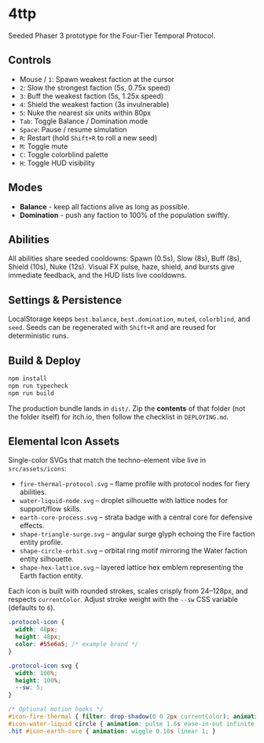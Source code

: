 # 4ttp

Seeded Phaser 3 prototype for the Four-Tier Temporal Protocol.

## Controls

- Mouse / `1`: Spawn weakest faction at the cursor
- `2`: Slow the strongest faction (5s, 0.75x speed)
- `3`: Buff the weakest faction (5s, 1.25x speed)
- `4`: Shield the weakest faction (3s invulnerable)
- `5`: Nuke the nearest six units within 80px
- `Tab`: Toggle Balance / Domination mode
- `Space`: Pause / resume simulation
- `R`: Restart (hold `Shift+R` to roll a new seed)
- `M`: Toggle mute
- `C`: Toggle colorblind palette
- `H`: Toggle HUD visibility

## Modes

- **Balance** - keep all factions alive as long as possible.
- **Domination** - push any faction to 100% of the population swiftly.

## Abilities

All abilities share seeded cooldowns: Spawn (0.5s), Slow (8s), Buff (8s), Shield (10s), Nuke (12s). Visual FX pulse, haze, shield, and bursts give immediate feedback, and the HUD lists live cooldowns.

## Settings & Persistence

LocalStorage keeps `best.balance`, `best.domination`, `muted`, `colorblind`, and `seed`. Seeds can be regenerated with `Shift+R` and are reused for deterministic runs.

## Build & Deploy

```bash
npm install
npm run typecheck
npm run build
```

The production bundle lands in `dist/`. Zip the **contents** of that folder (not the folder itself) for itch.io, then follow the checklist in `DEPLOYING.md`.

## Elemental Icon Assets

Single-color SVGs that match the techno-element vibe live in `src/assets/icons`:

- `fire-thermal-protocol.svg` – flame profile with protocol nodes for fiery abilities.
- `water-liquid-node.svg` – droplet silhouette with lattice nodes for support/flow skills.
- `earth-core-process.svg` – strata badge with a central core for defensive effects.
- `shape-triangle-surge.svg` – angular surge glyph echoing the Fire faction entity profile.
- `shape-circle-orbit.svg` – orbital ring motif mirroring the Water faction entity silhouette.
- `shape-hex-lattice.svg` – layered lattice hex emblem representing the Earth faction entity.

Each icon is built with rounded strokes, scales crisply from 24–128px, and respects `currentColor`. Adjust stroke weight with the `--sw` CSS variable (defaults to `6`).

```css
.protocol-icon {
  width: 48px;
  height: 48px;
  color: #55e6a5; /* example brand */
}

.protocol-icon svg {
  width: 100%;
  height: 100%;
  --sw: 5;
}

/* Optional motion hooks */
#icon-fire-thermal { filter: drop-shadow(0 0 2px currentColor); animation: flicker 0.28s infinite steps(2, end); }
#icon-water-liquid circle { animation: pulse 1.6s ease-in-out infinite; }
.hit #icon-earth-core { animation: wiggle 0.18s linear 1; }
```
